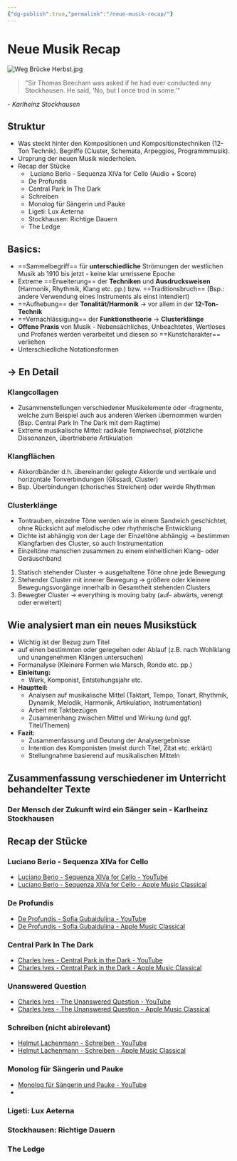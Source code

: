 ```yaml
---
{"dg-publish":true,"permalink":"/neue-musik-recap/"}
---
```


# Neue Musik Recap
![Weg Brücke Herbst.jpg](/img/user/Weg%20Br%C3%BCcke%20Herbst.jpg)
>"Sir Thomas Beecham was asked if he had ever conducted any Stockhausen. He said, 'No, but I once trod in some.'"

*- Karlheinz Stockhausen*
## Struktur
- Was steckt hinter den Kompositionen und Kompositionstechniken (12-Ton Technik). Begriffe (Cluster, Schemata, Arpeggios, Programmmusik).
- Ursprung der neuen Musik wiederholen.
- Recap der Stücke
	-  Luciano Berio - Sequenza XIVa for Cello (Audio + Score)
	- De Profundis
	- Central Park In The Dark
	- Schreiben
	- Monolog für Sängerin und Pauke
	- Ligeti: Lux Aeterna
	- Stockhausen: Richtige Dauern
	- The Ledge
## Basics:
- ==Sammelbegriff== für **unterschiedliche** Strömungen der westlichen Musik ab 1910 bis jetzt - keine klar umrissene Epoche
- Extreme ==Erweiterung== der **Techniken** und **Ausdrucksweisen** (Harmonik, Rhythmik, Klang etc. pp.) bzw. ==Traditionsbruch== (Bsp.: andere Verwendung eines Instruments als einst intendiert)
- ==Aufhebung== der **Tonalität/Harmonik** → vor allem in der **12-Ton-Technik**
- ==Vernachlässigung== der **Funktionstheorie** → **Clusterklänge**
- **Offene Praxis** von Musik - Nebensächliches, Unbeachtetes, Wertloses und Profanes werden verarbeitet und diesen so ==Kunstcharakter== verliehen
- Unterschiedliche Notationsformen
## → En Detail
### Klangcollagen
- Zusammenstellungen verschiedener Musikelemente oder -fragmente, welche zum Beispiel auch aus anderen Werken übernommen wurden (Bsp. Central Park In The Dark mit dem Ragtime)
- Extreme musikalische Mittel: radikale Tempiwechsel, plötzliche Dissonanzen, übertriebene Artikulation
### Klangflächen
- Akkordbänder d.h. übereinander gelegte Akkorde und vertikale und horizontale Tonverbindungen (Glissadi, Cluster)
- Bsp. Überbindungen (chorisches Streichen) oder weirde Rhythmen
### Clusterklänge
- Tontrauben, einzelne Töne werden wie in einem Sandwich geschichtet, ohne Rücksicht auf melodische oder rhythmische Entwicklung
- Dichte ist abhängig von der Lage der Einzeltöne abhängig → bestimmen Klangfarben des Cluster, so auch Instrumentation
- Einzeltöne manschen zusammen zu einem einheitlichen Klang- oder Geräuschband

1. Statisch stehender Cluster → ausgehaltene Töne ohne jede Bewegung
2. Stehender Cluster mit innerer Bewegung → größere oder kleinere Bewegungsvorgänge innerhalb in Gesamtheit stehenden Clusters
3. Bewegter Cluster → everything is moving baby (auf- abwärts, verengt oder erweitert)
## Wie analysiert man ein neues Musikstück
- Wichtig ist der Bezug zum Titel
- auf einen bestimmten oder geregelten oder Ablauf (z.B. nach Wohlklang und unangenehmen Klängen untersuchen)
- Formanalyse (Kleinere Formen wie Marsch, Rondo etc. pp.)
- **Einleitung:**
	- Werk, Komponist, Entstehungsjahr etc.
- **Hauptteil:**
	- Analysen auf musikalische Mittel (Taktart, Tempo, Tonart, Rhythmik, Dynamik, Melodik, Harmonik, Artikulation, Instrumentation)
	- Arbeit mit Taktbezügen
	- Zusammenhang zwischen Mittel und Wirkung (und ggf. Titel/Themen)
- **Fazit:**
	- Zusammenfassung und Deutung der Analysergebnisse
	- Intention des Komponisten (meist durch Titel, Zitat etc. erklärt)
	- Stellungnahme basierend auf musikalischen Mitteln
## Zusammenfassung verschiedener im Unterricht behandelter Texte
### Der Mensch der Zukunft wird ein Sänger sein - Karlheinz Stockhausen
## Recap der Stücke
### Luciano Berio - Sequenza XIVa for Cello
- [Luciano Berio - Sequenza XIVa for Cello - YouTube](https://www.youtube.com/watch?v=nyTAZ4qqXpg)
- [Luciano Berio - Sequenza XIVa for Cello - Apple Music Classical](https://classical.music.apple.com/de/recording/luciano-berio-1925-pp154-407793153?l=en-GB)
### De Profundis
- [De Profundis - Sofia Gubaidulina - YouTube](https://www.youtube.com/watch?v=uhSqQBGSX9g)
- [De Profundis - Sofia Gubaidulina - Apple Music Classical](https://classical.music.apple.com/de/album/268115038?i=268116869&l=en-GB)
### Central Park In The Dark
- [Charles Ives - Central Park in the Dark - YouTube](https://www.youtube.com/results?search_query=central%20park%20in%20the%20dark%20charles%20ives)
- [Charles Ives - Central Park in the Dark - Apple Music Classical](https://classical.music.apple.com/de/album/1362107969?i=1362109303&l=en-GB)
### Unanswered Question
- [Charles Ives - The Unanswered Question - YouTube](https://www.youtube.com/watch?v=kkaOz48cq2g)
- [Charles Ives - The Unanswered Question - Apple Music Classical](https://classical.music.apple.com/de/album/1452541275?i=1452541959&l=en-GB)
### Schreiben (nicht abirelevant)
- [Helmut Lachenmann - Schreiben - YouTube](https://www.youtube.com/watch?v=GWEuqv-9z3w)
- [Helmut Lachenmann - Schreiben - Apple Music Classical](https://classical.music.apple.com/de/album/1186854557?i=1186854595&l=en-GB)
### Monolog für Sängerin und Pauke
- [Monolog für Sängerin und Pauke - YouTube](https://www.youtube.com/watch?v=vNZ3d2Vyy_Q)
- 
### Ligeti: Lux Aeterna
### Stockhausen: Richtige Dauern
### The Ledge